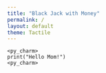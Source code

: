 ```yaml
---
title: "Black Jack with Money"
permalink: /
layout: default
theme: Tactile
---
```


~~~
<py_charm>
print("Hello Mom!")
<py_charm>
~~~

